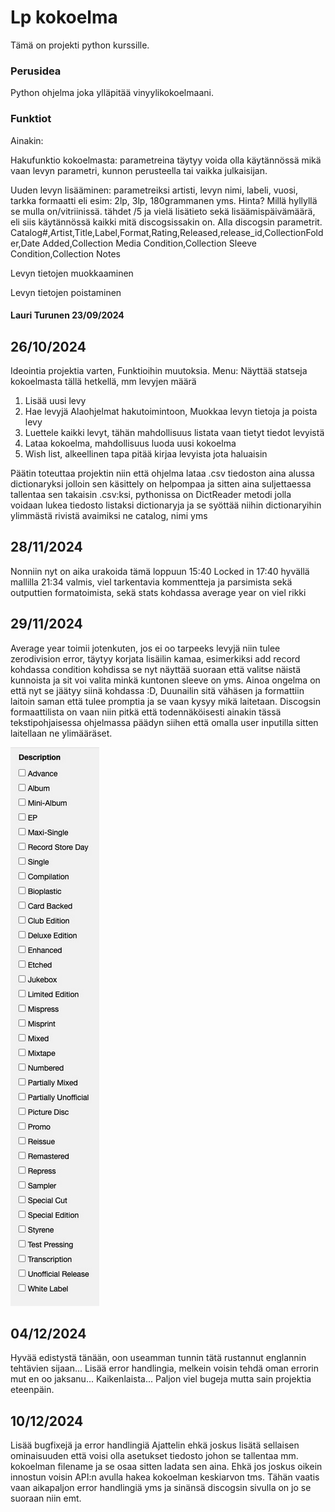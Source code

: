 # Lp kokoelma
Tämä on projekti python kurssille.

### Perusidea
Python ohjelma joka ylläpitää vinyylikokoelmaani.

### Funktiot
Ainakin:

Hakufunktio kokoelmasta: parametreina täytyy voida olla käytännössä mikä vaan levyn parametri, kunnon perusteella tai vaikka julkaisijan.

Uuden levyn lisääminen: parametreiksi artisti, levyn nimi, labeli, vuosi, tarkka formaatti eli esim: 2lp, 3lp, 180grammanen yms. Hinta? Millä hyllyllä se mulla on/vitriinissä.
tähdet /5 ja vielä lisätieto sekä lisäämispäivämäärä, eli siis käytännössä kaikki mitä discogsissakin on. Alla discogsin parametrit.
Catalog#,Artist,Title,Label,Format,Rating,Released,release_id,CollectionFolder,Date Added,Collection Media Condition,Collection Sleeve Condition,Collection Notes

Levyn tietojen muokkaaminen

Levyn tietojen poistaminen

#### Lauri Turunen 23/09/2024


## 26/10/2024 

Ideointia projektia varten,
Funktioihin muutoksia.
Menu: Näyttää statseja kokoelmasta tällä hetkellä, mm levyjen määrä
1. Lisää uusi levy
2. Hae levyjä
    Alaohjelmat hakutoimintoon, Muokkaa levyn tietoja ja poista levy
3. Luettele kaikki levyt, tähän mahdollisuus listata vaan tietyt tiedot levyistä
4. Lataa kokoelma, mahdollisuus luoda uusi kokoelma
5. Wish list, alkeellinen tapa pitää kirjaa levyista jota haluaisin

Päätin toteuttaa projektin niin että ohjelma lataa .csv tiedoston aina alussa dictionaryksi jolloin sen käsittely on helpompaa ja sitten aina suljettaessa tallentaa sen takaisin .csv:ksi, pythonissa on DictReader metodi jolla voidaan lukea tiedosto listaksi dictionaryja ja se syöttää niihin dictionaryihin ylimmästä rivistä avaimiksi ne catalog, nimi yms

## 28/11/2024
Nonniin nyt on aika urakoida tämä loppuun
15:40 Locked in
17:40 hyvällä mallilla
21:34 valmis, viel tarkentavia kommentteja ja parsimista sekä outputtien formatoimista, sekä stats kohdassa average year on viel rikki

## 29/11/2024
Average year toimii jotenkuten, jos ei oo tarpeeks levyjä niin tulee zerodivision error, täytyy korjata
lisäilin kamaa, esimerkiksi add record kohdassa condition kohdissa se nyt näyttää suoraan että valitse näistä kunnoista ja sit voi valita minkä kuntonen sleeve on yms.
Ainoa ongelma on että nyt se jäätyy siinä kohdassa :D, Duunailin sitä vähäsen ja formattiin laitoin saman että tulee promptia ja se vaan kysyy mikä laitetaan.
Discogsin formaattilista on vaan niin pitkä että todennäköisesti ainakin tässä tekstipohjaisessa ohjelmassa päädyn siihen että omalla user inputilla sitten laitellaan ne ylimääräset.

![Formaattilista](/Dokumentaatio/image.png)

## 04/12/2024
Hyvää edistystä tänään, oon useamman tunnin tätä rustannut englannin tehtävien sijaan...
Lisää error handlingia, melkein voisin tehdä oman errorin mut en oo jaksanu...
Kaikenlaista...
Paljon viel bugeja mutta sain projektia eteenpäin.

## 10/12/2024
Lisää bugfixejä ja error handlingiä
Ajattelin ehkä joskus lisätä sellaisen ominaisuuden että voisi olla asetukset tiedosto johon se tallentaa mm. kokoelman filename ja se osaa sitten ladata sen aina. Ehkä jos joskus oikein innostun voisin API:n avulla hakea kokoelman keskiarvon tms. Tähän vaatis vaan aikapaljon error handlingiä yms ja sinänsä discogsin sivulla on jo se suoraan niin emt.


